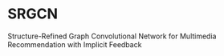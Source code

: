 # SRGCN
Structure-Refined Graph Convolutional Network for Multimedia Recommendation with Implicit Feedback
